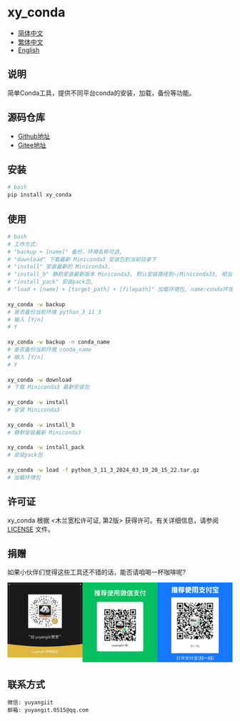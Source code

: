 <!--
 * @Author: yuyangit yuyangit.0515@qq.com
 * @Date: 2024-10-18 20:35:49
 * @LastEditors: yuyangit yuyangit.0515@qq.com
 * @LastEditTime: 2024-10-18 20:37:17
 * @FilePath: /xy_conda/README.md
 * @Description: 这是默认设置,请设置`customMade`, 打开koroFileHeader查看配置 进行设置: https://github.com/OBKoro1/koro1FileHeader/wiki/%E9%85%8D%E7%BD%AE
-->
# xy_conda

- [简体中文](readme/README_zh_CN.md)
- [繁体中文](readme/README_zh_TW.md)
- [English](readme/README_en.md)

## 说明
简单Conda工具，提供不同平台conda的安装，加载，备份等功能。

## 源码仓库

- <a href="https://github.com/xy-base/xy_conda.git" target="_blank">Github地址</a>  
- <a href="https://gitee.com/xy-base/xy_conda.git" target="_blank">Gitee地址</a>

## 安装

```bash
# bash
pip install xy_conda
```

## 使用

```bash
# bash
# 工作方式:
# "backup + [name]" 备份，环境名称可选,
# "download" 下载最新 Miniconda3 安装包到当前目录下
# "install" 安装最新的 Miniconda3,
# "install_b" 静默安装最新版本 Miniconda3, 默认安装路径到~/Miniconda33, 相当于 sh ./Miniconda3-安装包.sh -b
# "install_pack" 安装pack包,
# "load + [name] + [target_path] + [filepath]" 加载环境包, name:conda环境名称, target_path:目标路径, filepath:环境包文件路径,

xy_conda -w backup
# 是否备份当前环境 python_3_11_3 
# 输入 [Y/n]
# Y

xy_conda -w backup -n conda_name
# 是否备份当前环境 conda_name
# 输入 [Y/n]
# Y

xy_conda -w download
# 下载 Miniconda3 最新安装包

xy_conda -w install
# 安装 Miniconda3

xy_conda -w install_b
# 静默安装最新 Miniconda3

xy_conda -w install_pack
# 安装pack包

xy_conda -w load -f python_3_11_3_2024_03_19_20_15_22.tar.gz
# 加载环境包

```

## 许可证
xy_conda 根据 <木兰宽松许可证, 第2版> 获得许可。有关详细信息，请参阅 [LICENSE](LICENSE) 文件。

## 捐赠

如果小伙伴们觉得这些工具还不错的话，能否请咱喝一杯咖啡呢?  

![Pay-Total](./readme/Pay-Total.png)


## 联系方式

```
微信: yuyangiit
邮箱: yuyangit.0515@qq.com
```